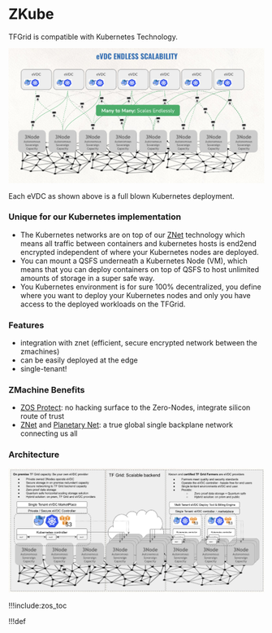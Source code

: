 # ZKube

TFGrid is compatible with Kubernetes Technology.

![](img/kubernetes_0_.jpg)

Each eVDC as shown above is a full blown Kubernetes deployment.

### Unique for our Kubernetes implementation

- The Kubernetes networks are on top of our [ZNet](znet) technology which means all traffic between containers and kubernetes hosts is end2end encrypted independent of where your Kubernetes nodes are deployed.
- You can mount a QSFS underneath a Kubernetes Node (VM), which means that you can deploy containers on top of QSFS to host unlimited amounts of storage in a super safe way.
- You Kubernetes environment is for sure 100% decentralized, you define where you want to deploy your Kubernetes nodes and only you have access to the deployed workloads on the TFGrid.

### Features

*   integration with znet (efficient, secure encrypted network between the zmachines)
*   can be easily deployed at the edge
*   single-tenant!

### ZMachine Benefits

*   [ZOS Protect](zos_protect): no hacking surface to the Zero-Nodes, integrate silicon route of trust
*   [ZNet](znet) and [Planetary Net](planetary_network): a true global single backplane network connecting us all

### Architecture

![](img/zkube_architecture_.jpg)

!!!include:zos_toc

!!!def